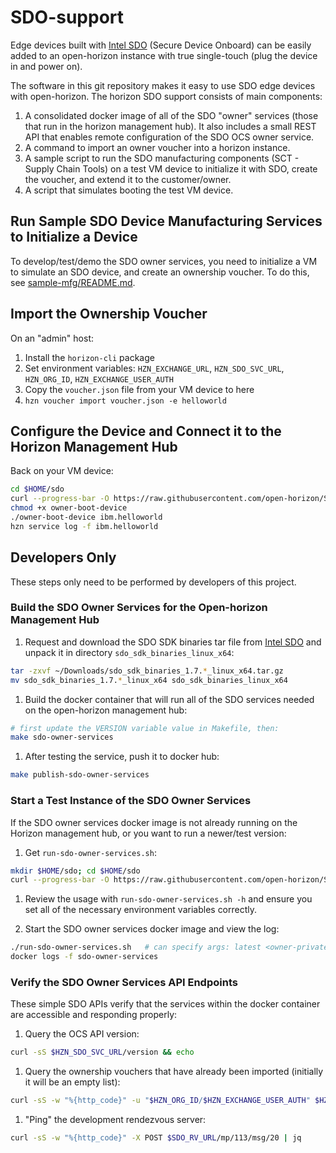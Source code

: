 # SDO-support

Edge devices built with [Intel SDO](https://software.intel.com/en-us/secure-device-onboard) (Secure Device Onboard) can be easily added to an open-horizon instance with true single-touch (plug the device in and power on).

The software in this git repository makes it easy to use SDO edge devices with open-horizon. The horizon SDO support consists of main components:

1. A consolidated docker image of all of the SDO "owner" services (those that run in the horizon management hub). It also includes a small REST API that enables remote configuration of the SDO OCS owner service.
1. A command to import an owner voucher into a horizon instance.
1. A sample script to run the SDO manufacturing components (SCT - Supply Chain Tools) on a test VM device to initialize it with SDO, create the voucher, and extend it to the customer/owner.
1. A script that simulates booting the test VM device.

## Run Sample SDO Device Manufacturing Services to Initialize a Device

To develop/test/demo the SDO owner services, you need to initialize a VM to simulate an SDO device, and create an ownership voucher. To do this, see [sample-mfg/README.md](sample-mfg/README.md).

## Import the Ownership Voucher

On an "admin" host:

1. Install the `horizon-cli` package
1. Set environment variables: `HZN_EXCHANGE_URL`, `HZN_SDO_SVC_URL`, `HZN_ORG_ID`, `HZN_EXCHANGE_USER_AUTH`
1. Copy the `voucher.json` file from your VM device to here
1. `hzn voucher import voucher.json -e helloworld`

## Configure the Device and Connect it to the Horizon Management Hub

Back on your VM device:

```bash
cd $HOME/sdo
curl --progress-bar -O https://raw.githubusercontent.com/open-horizon/SDO-support/master/tools/owner-boot-device
chmod +x owner-boot-device
./owner-boot-device ibm.helloworld
hzn service log -f ibm.helloworld
```

## Developers Only

These steps only need to be performed by developers of this project.

### Build the SDO Owner Services for the Open-horizon Management Hub

1. Request and download the SDO SDK binaries tar file from [Intel SDO](https://software.intel.com/en-us/secure-device-onboard) and unpack it in directory `sdo_sdk_binaries_linux_x64`:

  ```bash
  tar -zxvf ~/Downloads/sdo_sdk_binaries_1.7.*_linux_x64.tar.gz
  mv sdo_sdk_binaries_1.7.*_linux_x64 sdo_sdk_binaries_linux_x64
  ```

1. Build the docker container that will run all of the SDO services needed on the open-horizon management hub:

  ```bash
  # first update the VERSION variable value in Makefile, then:
  make sdo-owner-services
  ```

1. After testing the service, push it to docker hub:

  ```bash
  make publish-sdo-owner-services
  ```

### Start a Test Instance of the SDO Owner Services

If the SDO owner services docker image is not already running on the Horizon management hub, or you want to run a newer/test version:

1. Get `run-sdo-owner-services.sh`:

  ```bash
  mkdir $HOME/sdo; cd $HOME/sdo
  curl --progress-bar -O https://raw.githubusercontent.com/open-horizon/SDO-support/master/docker/run-sdo-owner-services.sh
  ```

1. Review the usage with `run-sdo-owner-services.sh -h` and ensure you set all of the necessary environment variables correctly.

1. Start the SDO owner services docker image and view the log:

  ```bash
  ./run-sdo-owner-services.sh   # can specify args: latest <owner-private-key-file>
  docker logs -f sdo-owner-services
  ```

### Verify the SDO Owner Services API Endpoints

These simple SDO APIs verify that the services within the docker container are accessible and responding properly:

1. Query the OCS API version:

  ```bash
  curl -sS $HZN_SDO_SVC_URL/version && echo
  ```

1. Query the ownership vouchers that have already been imported (initially it will be an empty list):

  ```bash
  curl -sS -w "%{http_code}" -u "$HZN_ORG_ID/$HZN_EXCHANGE_USER_AUTH" $HZN_SDO_SVC_URL/vouchers | jq
  ```

1. "Ping" the development rendezvous server:

  ```bash
  curl -sS -w "%{http_code}" -X POST $SDO_RV_URL/mp/113/msg/20 | jq
  ```

